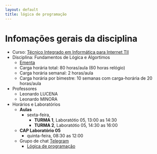 ```yaml
---
layout: default
title: lógica de programação
---
```


# [](#header-1) Infomações gerais da disciplina

- Curso: [Técnico Integrado em Informática para Internet TII](http://diatinf.ifrn.edu.br/doku.php?id=cursos:tecnicos:ii:start)
- Disciplina: Fundamentos de Lógica e Algortimos
  - [Ementa](http://diatinf.ifrn.edu.br/lib/exe/fetch.php?media=cursos:tecnicos:ii:info1_-_fundamentos_de_logica_e_algoritmos.pdf)
  - Carga horária total: 80 horas/aula (60 horas relógio)
  - Carga horária semanal: 2 horas/aula
  - Carga horária por bimestre: 10 semanas com carga-horária de 20 horas/aula
- Professores
  - Leonardo LUCENA
  - Leonardo MINORA
- Horários e Laboratórios
  - **Aulas**
    - sexta-feira,
      - **TURMA 1**, Laboratótio 05, 13:00 as 14:30
      - **TURMA 2**, Laboratótio 05, 14:30 as 16:00
  - **CAP Laboratório 05**
    - quinta-feira, 08:30 as 12:00
  - Grupo de chat [Telegram](https://telegram.org)
    - [Lógica de programação](https://t.me/logica_de_programacao)
